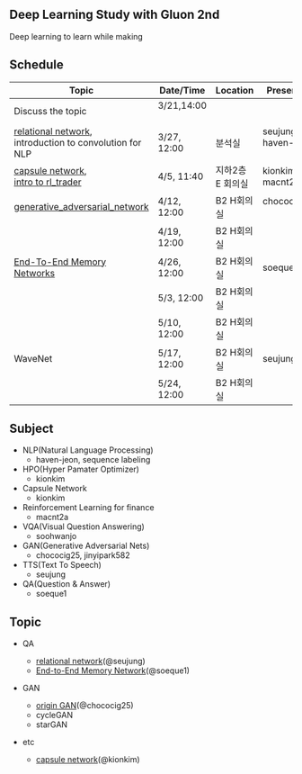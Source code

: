 ## Deep Learning Study with Gluon 2nd

Deep learning to learn while making

## Schedule

| Topic      | Date/Time | Location |   Presentor | 
|-----------|----------|--------|----------|
| Discuss the topic |  3/21,14:00   |   |    |  
| [relational network](relational_network/relation_reasoning_code_single_gpu.ipynb), <br/>introduction to convolution for NLP |  3/27, 12:00 | 분석실 | seujung, haven-jeon   |  
| [capsule network](capsule_network/dynamic-routing.md), <br>[intro to rl_trader](rl_trader/180405/180405_Formulation.ipynb) |  4/5, 11:40 | 지하2층 E 회의실  | kionkim, macnt2a   |  
| [generative_adversarial_network](generative_adversarial_network/1_gan_original.ipynb)|  4/12, 12:00 | B2 H회의실  | chococig25   |  
|  |  4/19, 12:00 | B2 H회의실  |    |  
| [End-To-End Memory Networks]() |  4/26, 12:00 | B2 H회의실 | soeque1   |  
|  |  5/3, 12:00 | B2 H회의실 |    |  
|  |  5/10, 12:00 | B2 H회의실 |    | 
| WaveNet |  5/17, 12:00 | B2 H회의실 |  seujung  | 
|  |  5/24, 12:00 | B2 H회의실 |    | 


## Subject

 - NLP(Natural Language Processing)
   - haven-jeon, sequence labeling 
 - HPO(Hyper Pamater Optimizer)
   - kionkim
 - Capsule Network
   - kionkim
 - Reinforcement Learning for finance
   - macnt2a
 - VQA(Visual Question Answering)
   - soohwanjo
 - GAN(Generative Adversarial Nets)
   - chococig25, jinyipark582
 - TTS(Text To Speech)
   - seujung
 - QA(Question & Answer)
   - soeque1


## Topic

- QA
  - [relational network](relational_network/relation_reasoning_code_single_gpu.ipynb)(@seujung)
  - [End-to-End Memory Network](QA/memn2n/n2nmn_base.ipynb)(@soeque1)

- GAN
  - [origin GAN](generative_adversarial_network/1_gan_original.ipynb)(@chococig25)
  - cycleGAN
  - starGAN

- etc
  - [capsule network](capsule_network/dynamic-routing.md)(@kionkim)
